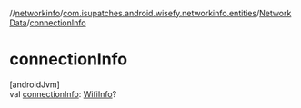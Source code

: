 //[networkinfo](../../../index.md)/[com.isupatches.android.wisefy.networkinfo.entities](../index.md)/[NetworkData](index.md)/[connectionInfo](connection-info.md)

# connectionInfo

[androidJvm]\
val [connectionInfo](connection-info.md): [WifiInfo](https://developer.android.com/reference/kotlin/android/net/wifi/WifiInfo.html)?
